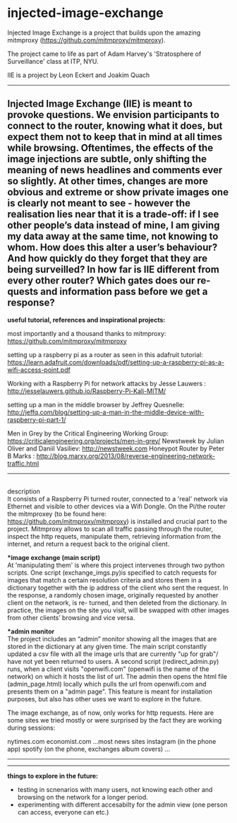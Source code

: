 # injected-image-exchange

Injected Image Exchange is a project that builds upon the amazing mitmproxy (https://github.com/mitmproxy/mitmproxy).

The project came to life as part of Adam Harvey's 'Stratosphere of Surveillance' class at ITP, NYU. 

IIE is a project by Leon Eckert and Joakim Quach

---
Injected Image Exchange (IIE) is meant to provoke questions. We envision participants to connect to the router, knowing what it does, but expect them not to keep that in mind at all times while browsing.
Oftentimes, the effects of the image injections are subtle, only shifting the meaning of news headlines and comments ever so slightly. At other times, changes are more obvious and extreme or show private images one is clearly not meant to see - however the realisation lies near that it is a trade-off: if I see other people’s data instead of mine, I am giving my data away at the same time, not knowing to whom.
How does this alter a user’s behaviour? And how quickly do they forget that they are being surveilled? In how far is IIE different from every other router? Which gates does our re- quests and information pass before we get a response?
---
<b>useful tutorial, references and inspirational projects:</b>

most importantly and a thousand thanks to mitmproxy: https://github.com/mitmproxy/mitmproxy

setting up a raspberry pi as a router as seen in this adafruit tutorial: https://learn.adafruit.com/downloads/pdf/setting-up-a-raspberry-pi-as-a-wifi-access-point.pdf

Working with a Raspberry Pi for network attacks by Jesse Lauwers : http://jesselauwers.github.io/Raspberry-Pi-Kali-MITM/

setting up a man in the middle browser by Jeffrey Quesnelle: http://jeffq.com/blog/setting-up-a-man-in-the-middle-device-with-raspberry-pi-part-1/

Men in Grey by the Critical Engineering Working Group: https://criticalengineering.org/projects/men-in-grey/
Newstweek by Julian Oliver and Daniil Vasiliev: http://newstweek.com
Honeypot Router by Peter B Marks : http://blog.marxy.org/2013/08/reverse-engineering-network-traffic.html

---
<br>description</b><br>
It consists of a Raspberry Pi turned router, connected to a 'real' network via Ethernet and visible to other devices via a Wifi Dongle. On the Pi/the router the mitmproxey (to be found here: https://github.com/mitmproxy/mitmproxy) is installed and crucial part to the project. Mitmproxy allows to scan all traffic passing through the router, inspect the http requets, manipulate them, retrieving information from the internet, and return a request back to the original client. 

<b>*image exchange (main script)</b><br>
At 'manipulating them' is where this project intervenes through two python scripts. One script (exchange_imgs.py)is specified to catch requests for images that match a certain resolution criteria and stores them in
a dictionary together with the ip address of the client who sent the request.
In the response, a randomly chosen image, originally requested by another client on the network, is re- turned, and then deleted from the dictionary.
In practice, the images on the site you visit, will be swapped with other images from other clients’ browsing and vice versa. 

<b>*admin monitor</b><br>
The project includes an “admin” monitor showing all the images that are stored in the dictionary at any given time. The main script constantly updated a csv file with all the image urls that are currently "up for grab"/ have not yet been returned to users. A second script (redirect_admin.py) runs, when a client visits "openwifi.com" (openwifi is the name of the network) on which it hosts the list of url. The admin then opens the html file (admin_page.html) locally which pulls the url from openwifi.com and presents them on a "admin page". This feature is meant for installation purposes, but also has other uses we want to explore in the future. 

The image exchange, as of now, only works for http requests. Here are some sites we tried mostly or were surprised by the fact they are working during sessions:

nytimes.com
economist.com
...most news sites
instagram (in the phone app)
spotify (on the phone, exchanges album covers)
...


----



----

<b>things to explore in the future:</b>

- testing in scnenarios with many users, not knowing each other and browsing on the network for a longer period.
- experimenting with different accesabilty for the admin view (one person can access, everyone can etc.)



